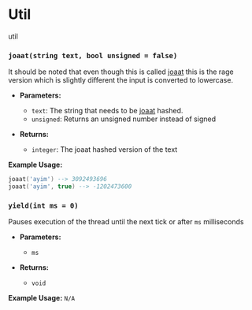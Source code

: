 # Util
util


### `joaat(string text, bool unsigned = false)`

It should be noted that even though this is called [joaat](https://en.wikipedia.org/wiki/Jenkins_hash_function) this is the rage version which is slightly different the input is converted to lowercase.

- **Parameters:**
    - `text`: The string that needs to be [joaat](https://en.wikipedia.org/wiki/Jenkins_hash_function) hashed.
    - `unsigned`: Returns an unsigned number instead of signed

- **Returns:**
    - `integer`: The joaat hashed version of the text

**Example Usage:**
```lua
joaat('ayim') --> 3092493696
joaat('ayim', true) --> -1202473600
```

### `yield(int ms = 0)`

Pauses execution of the thread until the next tick or after `ms` milliseconds


- **Parameters:**
    - `ms`

- **Returns:**
    - `void`

**Example Usage:**
`N/A`

